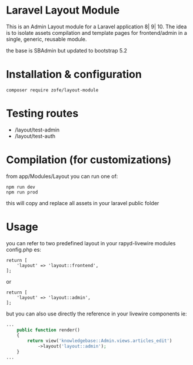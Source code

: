 # Laravel Layout Module

This is an Admin Layout module for a Laravel application 8| 9| 10.
The idea is to isolate assets compilation and template pages for frontend/admin in a single, generic, reusable module.

the base is SBAdmin but updated to bootstrap 5.2


# Installation & configuration

```
composer require zofe/layout-module
```


# Testing routes

- /layout/test-admin
- /layout/test-auth



# Compilation (for customizations)

from app/Modules/Layout you can run one of: 
```
npm run dev 
npm run prod 
```

this will copy and replace all assets in your laravel public folder


# Usage
you can refer to two predefined layout in your rapyd-livewire modules config.php es:
```
return [
    'layout' => 'layout::frontend',
];
```
or
```
return [
    'layout' => 'layout::admin',
];
```

but you can also use directly the reference in your livewire components ie:

```php
...
    public function render()
    {
        return view('knowledgebase::Admin.views.articles_edit')
            ->layout('layout::admin');
    }
...
```
